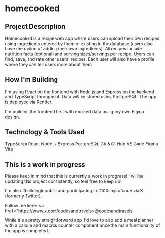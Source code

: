 # homecooked

## Project Description

Homecooked is a recipe web app where users can upload their own recipes using ingredients entered by them or existing in the database (users also have the option of adding their own ingredients). All recipes include nutrition facts (optional) and serving sizes/servings per recipe. Users can find, save, and rate other users' recipes. Each user will also have a profile where they can tell users more about them

## How I'm Building

I'm using React on the frontend with Node.js and Express on the backend and TypeScript throughout. Data will be stored using PostgreSQL. The app is deployed via Render.

I'm building the frontend first with mocked data using my own Figma design.

## Technology & Tools Used

TypeScript
React
Node.js
Express
PostgreSQL
Git & GitHub
VS Code
Figma
Vite

## This is a work in progress

Please keep in mind that this is currently a work in progress! I will be updating this project consistently, so feel free to keep up!

I'm also #buildinginpublic and participating in #100daysofcode via X (formerly Twitter).

Follow me here: <a href="https://www.x.com/codesandtravels>@codesandtravels</a>

While it's a pretty straightforward app, I'd love to also add a meal planner with a calorie and macros counter component once the main functionality of the app is completed.
